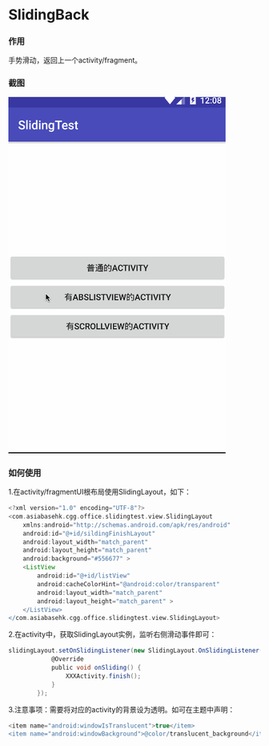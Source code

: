 # SlidingBack
### 作用
手势滑动，返回上一个activity/fragment。
### 截图
![Image](https://github.com/Developmc/SlidingBack/blob/master/app/src/main/res/drawable/show.gif) 

### 如何使用
1.在activity/fragmentUI根布局使用SlidingLayout，如下：
``` groovy
<?xml version="1.0" encoding="UTF-8"?>
<com.asiabasehk.cgg.office.slidingtest.view.SlidingLayout
    xmlns:android="http://schemas.android.com/apk/res/android"
    android:id="@+id/sildingFinishLayout"
    android:layout_width="match_parent"
    android:layout_height="match_parent"
    android:background="#556677" >
    <ListView
        android:id="@+id/listView"
        android:cacheColorHint="@android:color/transparent"
        android:layout_width="match_parent"
        android:layout_height="match_parent" >
    </ListView>
</com.asiabasehk.cgg.office.slidingtest.view.SlidingLayout>
```
2.在activity中，获取SlidingLayout实例，监听右侧滑动事件即可：
``` groovy
slidingLayout.setOnSlidingListener(new SlidingLayout.OnSlidingListener() {
            @Override
            public void onSliding() {
                XXXActivity.finish();
            }
        });
``` 
3.注意事项：需要将对应的activity的背景设为透明。如可在主题中声明：
``` groovy
<item name="android:windowIsTranslucent">true</item>
<item name="android:windowBackground">@color/translucent_background</item>
```
